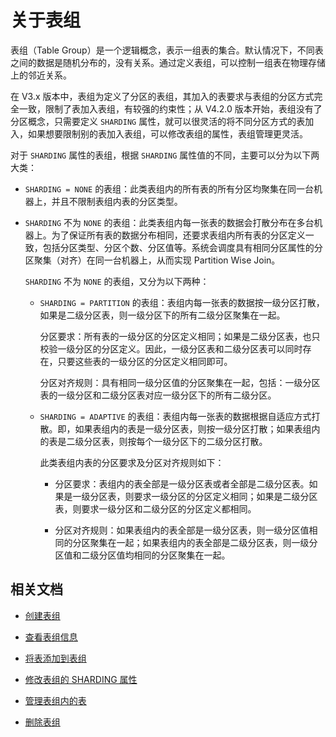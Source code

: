 # 关于表组

表组（Table Group）是一个逻辑概念，表示一组表的集合。默认情况下，不同表之间的数据是随机分布的，没有关系。通过定义表组，可以控制一组表在物理存储上的邻近关系。

在 V3.x 版本中，表组为定义了分区的表组，其加入的表要求与表组的分区方式完全一致，限制了表加入表组，有较强的约束性；从 V4.2.0 版本开始，表组没有了分区概念，只需要定义 `SHARDING` 属性，就可以很灵活的将不同分区方式的表加入，如果想要限制别的表加入表组，可以修改表组的属性，表组管理更灵活。

对于 `SHARDING` 属性的表组，根据 `SHARDING` 属性值的不同，主要可以分为以下两大类：

* `SHARDING = NONE` 的表组：此类表组内的所有表的所有分区均聚集在同一台机器上，并且不限制表组内表的分区类型。

* `SHARDING` 不为 `NONE` 的表组：此类表组内每一张表的数据会打散分布在多台机器上。为了保证所有表的数据分布相同，还要求表组内所有表的分区定义一致，包括分区类型、分区个数、分区值等。系统会调度具有相同分区属性的分区聚集（对齐）在同一台机器上，从而实现 Partition Wise Join。

  `SHARDING` 不为 `NONE` 的表组，又分为以下两种：

  * `SHARDING = PARTITION` 的表组：表组内每一张表的数据按一级分区打散，如果是二级分区表，则一级分区下的所有二级分区聚集在一起。

    分区要求：所有表的一级分区的分区定义相同；如果是二级分区表，也只校验一级分区的分区定义。因此，一级分区表和二级分区表可以同时存在，只要这些表的一级分区的分区定义相同即可。

    分区对齐规则：具有相同一级分区值的分区聚集在一起，包括：一级分区表的一级分区和二级分区表对应一级分区下的所有二级分区。

  * `SHARDING = ADAPTIVE` 的表组：表组内每一张表的数据根据自适应方式打散。即，如果表组内的表是一级分区表，则按一级分区打散；如果表组内的表是二级分区表，则按每个一级分区下的二级分区打散。

    此类表组内表的分区要求及分区对齐规则如下：

    * 分区要求：表组内的表全部是一级分区表或者全部是二级分区表。如果是一级分区表，则要求一级分区的分区定义相同；如果是二级分区表，则要求一级分区和二级分区的分区定义都相同。

    * 分区对齐规则：如果表组内的表全部是一级分区表，则一级分区值相同的分区聚集在一起；如果表组内的表全部是二级分区表，则一级分区值和二级分区值均相同的分区聚集在一起。

## 相关文档

* [创建表组](2.create-a-table-group-of-oracle-mode.md)

* [查看表组信息](3.view-the-information-of-a-table-group-of-oracle-mode.md)

* [将表添加到表组](4.add-tables-to-a-table-group-of-oracle-mode.md)

* [修改表组的 SHARDING 属性](5.modify-the-sharding-attribute-ot-a-table-group-of-oracle-mode.md)

* [管理表组内的表](6.manage-tables-within-a-table-group-of-oracle-mode.md)

* [删除表组](7.delete-a-table-group-of-oracle-mode.md)